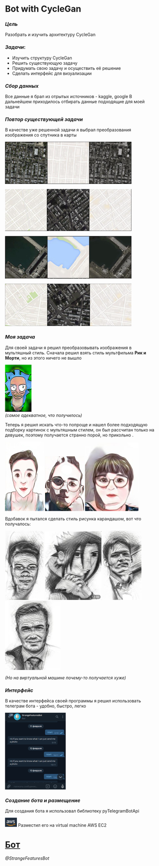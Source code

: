 

# **Bot with CycleGan**

### _Цель_
Разобрать и изучить архитектуру CycleGan

### _Задачи_:
- Изучить структуру CycleGan
- Решить существующую задачу
- Придумать свою задачу и осуществить её решение
- Сделать интерфейс для визуализации





### _Сбор данных_
Все данные я брал из отрытых источников - kaggle, google
В дальнейшем приходилось отбирать данные подходящие для моей задачи

### _Повтор существующей задачи_ 
В качестве уже решенной задачи я выбрал преобразования изображения со спутника в карты

![](images/img_2.png)

![](images/img_3.png)

![](images/img_4.png)

![](images/img_5.png)


### _Моя задача_
Для своей задачи я решил преобразовывать изображения в мультяшный стиль.
Сначала решил взять стиль мультфильма **Рик и Морти**, но из этого ничего не вышло

![](images/img_6.png)  
_(самое адекватное, что получилось)_

Теперь я решил искать что-то попроще и нашел более подходящую подборку картинок с мультяшным стилем,
он был рассчитан только на девушек, поэтому получается странно порой, но прикольно .

![](images/img_15.png)  ![](images/img_10.png) ![](images/img_14.png)


Вдобавок я пытался сделать стиль рисунка карандашом, вот что получалось:

![](images/img_11.png) ![](images/img_13.png) ![](images/img_16.png) ![](images/img_17.png)

_(Но на виртуальной машине почему-то получается хуже)_



### _Интерфейс_ 
В качестве интерфейса своей программы я решил использовать телеграм бота - удобно, быстро, легко

![Bot](images/img.png)


### _Создание бота и размещение_
Для создания бота я использовал библиотеку pyTelegramBotApi 

![AWS](images/img_1.png) Разместил его на virtual machine AWS EC2


# [**Бот**](https://t.me/StrangeFeaturesBot) 
_@StrangeFeaturesBot_

 
